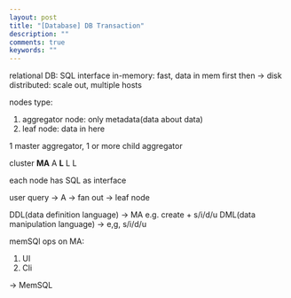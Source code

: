 ```yaml
---
layout: post
title: "[Database] DB Transaction"
description: ""
comments: true
keywords: ""
---
```


relational DB: SQL interface
in-memory: fast, data in mem first then -> disk
distributed: scale out, multiple hosts

nodes type: 
1. aggregator node: only metadata(data about data)
2. leaf node: data in here

1 master aggregator, 1 or more child aggregator

cluster
**MA** A 
**L** L L 


each node has SQL as interface

user query -> A -> fan out -> leaf node


DDL(data definition language) -> MA
   e.g. create + s/i/d/u 
DML(data manipulation language) -> 
   e,g, s/i/d/u

memSQl ops on MA:
1. UI
2. Cli

-> MemSQL

